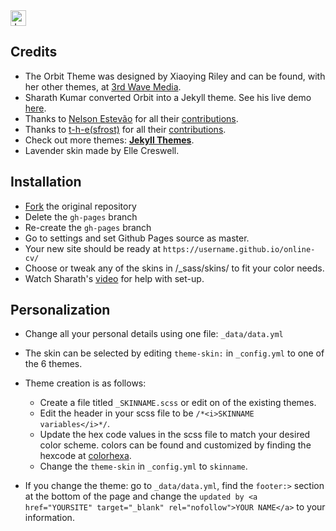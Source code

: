 <a href="https://jekyll-themes.com">
<img src="https://img.shields.io/badge/featured%20on-JT-red.svg" height="25" alt="Jekyll Themes Shield" >
</a>

## Credits
- The Orbit Theme was designed by Xiaoying Riley and can be found, with her other themes, at [3rd Wave Media](http://themes.3rdwavemedia.com/).
- Sharath Kumar converted Orbit into a Jekyll theme. See his live demo [here](https://online-cv.webjeda.com).
- Thanks to [Nelson Estevão](https://github.com/nelsonmestevao) for all their [contributions](https://github.com/sharu725/online-cv/commits?author=nelsonmestevao).
- Thanks to [t-h-e(sfrost)](https://github.com/t-h-e) for all their [contributions](https://github.com/sharu725/online-cv/commits?author=t-h-e).
- Check out more themes: [**Jekyll Themes**](http://jekyll-themes.com).
- Lavender skin made by Elle Creswell.

## Installation
* [Fork](https://github.com/sharu725/online-cv/fork) the original repository
* Delete the `gh-pages` branch
* Re-create the `gh-pages` branch
* Go to settings and set Github Pages source as master.
* Your new site should be ready at `https://username.github.io/online-cv/`
* Choose or tweak any of the skins in /_sass/skins/ to fit your color needs. 
* Watch Sharath's [video](https://www.youtube.com/embed/T2nx6tj-ZH4) for help with set-up.

## Personalization
* Change all your personal details using one file: `_data/data.yml`
* The skin can be selected by editing `theme-skin:` in `_config.yml` to one of the 6 themes. 
* Theme creation is as follows: 
   - Create a file titled `_SKINNAME.scss` or edit on of the existing themes. 
   - Edit the header in your scss file to be `/*<i>SKINNAME variables</i>*/`.
   - Update the hex code values in the scss file to match your desired color scheme. colors can be found and customized by finding the hexcode at [colorhexa](https://www.colorhexa.com/).
   - Change the `theme-skin` in `_config.yml` to `skinname`.

* If you change the theme: go to `_data/data.yml`, find the `footer:>` section at the bottom of the page and change the `updated by <a href="YOURSITE" target="_blank" rel="nofollow">YOUR NAME</a>` to your information. 
